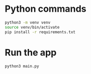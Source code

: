 # Python commands

```bash
python3 -m venv venv
source venv/bin/activate
pip install -r requirements.txt
```

# Run the app
```bash
python3 main.py
```